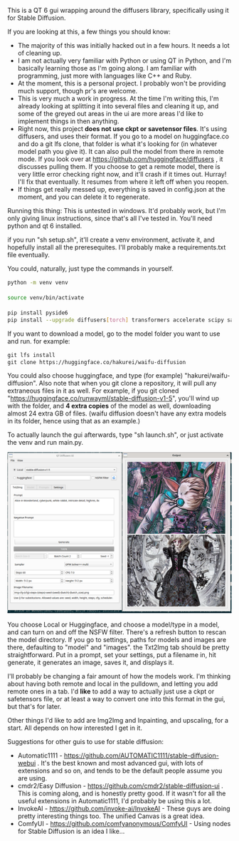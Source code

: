 This is a QT 6 gui wrapping around the diffusers library, specifically using it for Stable Diffusion.

If you are looking at this, a few things you should know:
* The majority of this was initially hacked out in a few hours. It needs a lot of cleaning up.
* I am not actually very familiar with Python or using QT in Python, and I'm basically learning those as I'm going along. I am familiar with programming, just more with languages like C++ and Ruby.
* At the moment, this is a personal project. I probably won't be providing much support, though pr's are welcome.
* This is very much a work in progress. At the time I'm writing this, I'm already looking at splitting it into several files and cleaning it up, and some of the greyed out areas in the ui are more areas I'd like to implement things in then anything.
* Right now, this project **does not use ckpt or savetensor files**. It's using diffusers, and uses their format. If you go to a model on huggingface.co and do a git lfs clone, that folder is what it's looking for (in whatever model path you give it). It can also pull the model from there in remote mode. If you look over at https://github.com/huggingface/diffusers , it discusses pulling them. If you choose to get a remote model, there is very little error checking right now, and it'll crash if it times out. Hurray! I'll fix that eventually. It resumes from where it left off when you reopen.
* If things get really messed up, everything is saved in config.json at the moment, and you can delete it to regenerate.

Running this thing:
This is untested in windows. It'd probably work, but I'm only giving linux instructions, since that's all I've tested in. You'll need python and qt 6 installed.

if you run "sh setup.sh", it'll create a venv environment, activate it, and hopefully install all the preresequites. I'll probably make a requirements.txt file eventually.

You could, naturally, just type the commands in yourself.
```bash
python -m venv venv

source venv/bin/activate

pip install pyside6
pip install --upgrade diffusers[torch] transformers accelerate scipy safetensors
```

If you want to download a model, go to the model folder you want to use and run. for example:

```
git lfs install
git clone https://huggingface.co/hakurei/waifu-diffusion
```

You could also choose huggingface, and type (for example) "hakurei/waifu-diffusion". Also note that when you git clone a repository, it will pull any extraneous files in it as well. For example, if you git cloned "https://huggingface.co/runwayml/stable-diffusion-v1-5", you'll wind up with the folder, and **4 extra copies** of the model as well, downloading almost 24 extra GB of files. (waifu diffusion doesn't have any extra models in its folder, hence using that as an example.)

To actually launch the gui afterwards, type "sh launch.sh", or just activate the venv and run main.py.

![A screenshot of the gui](screenshot.png?)

You choose Local or Huggingface, and choose a model/type in a model, and can turn on and off the NSFW filter. There's a refresh button to rescan the model directory. If you go to settings, paths for models and images are there, defaulting to "model" and "images". the Txt2Img tab should be pretty straightforward. Put in a prompt, set your settings, put a filename in, hit generate, it generates an image, saves it, and displays it.

I'll probably be changing a fair amount of how the models work. I'm thinking about having both remote and local in the pulldown, and letting you add remote ones in a tab. I'd **like** to add a way to actually just use a ckpt or safetensors file, or at least a way to convert one into this format in the gui, but that's for later.

Other things I'd like to add are Img2Img and Inpainting, and upscaling, for a start. All depends on how interested I get in it.

Suggestions for other guis to use for stable diffusion:
* Automatic1111 - https://github.com/AUTOMATIC1111/stable-diffusion-webui . It's the best known and most advanced gui, with lots of extensions and so on, and tends to be the default people assume you are using.
* cmdr2/Easy Diffusion - https://github.com/cmdr2/stable-diffusion-ui . This is coming along, and is honestly pretty good. If it wasn't for all the useful extensions in Automatic1111, I'd probably be using this a lot.
* InvokeAI - https://github.com/invoke-ai/InvokeAI - These guys are doing pretty interesting things too. The unified Canvas is a great idea.
* ComfyUI - https://github.com/comfyanonymous/ComfyUI - Using nodes for Stable Diffusion is an idea I like...